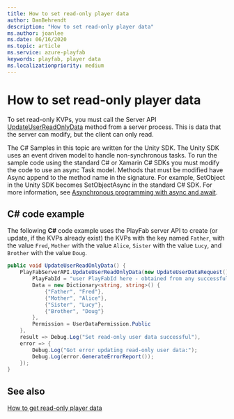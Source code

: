 ```yaml
---
title: How to set read-only player data 
author: DanBehrendt
description: "How to set read-only player data"
ms.author: joanlee
ms.date: 06/16/2020
ms.topic: article
ms.service: azure-playfab
keywords: playfab, player data
ms.localizationpriority: medium
---
```


# How to set read-only player data

To set read-only KVPs, you must call the Server API [UpdateUserReadOnlyData](xref:titleid.playfabapi.com.server.playerdatamanagement.updateuserreadonlydata) method from a server process. This is data that the server can modify, but the client can only read.

The C# Samples in this topic are written for the Unity SDK. The Unity SDK uses an event driven model to handle non-synchronous tasks. To run the sample code using the standard C# or Xamarin C# SDKs you must modify the code to use an async Task model. Methods that must be modified have Async append to the method name in the signature. For example, SetObject in the Unity SDK becomes SetObjectAsync in the standard C# SDK. For more information, see [Asynchronous programming with async and await](/dotnet/csharp/programming-guide/concepts/async/).

## C# code example

The following **C#** code example uses the PlayFab server API to create (or update, if the KVPs already exist) the KVPs with the key named `Father`, with the value `Fred`,  `Mother` with the value `Alice`, `Sister` with the value `Lucy`, and `Brother` with the value `Doug`.

```csharp
public void UpdateUserReadOnlyData() {
    PlayFabServerAPI.UpdateUserReadOnlyData(new UpdateUserDataRequest() {
        PlayFabId = "user PlayFabId here - obtained from any successful LoginResult",
        Data = new Dictionary<string, string>() {
            {"Father", "Fred"},
            {"Mother", "Alice"},
            {"Sister", "Lucy"},
            {"Brother", "Doug"}
        },
        Permission = UserDataPermission.Public
    },
    result => Debug.Log("Set read-only user data successful"),
    error => {
        Debug.Log("Got error updating read-only user data:");
        Debug.Log(error.GenerateErrorReport());
    });
}
```

## See also

[How to get read-only player data](how-to-get-read-only-player-data.md)
